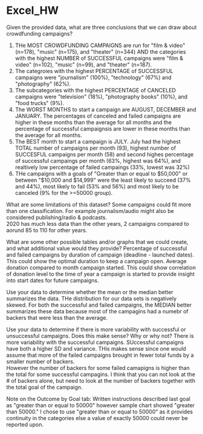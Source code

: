 # Excel_HW
Given the provided data, what are three conclusions that we can draw about crowdfunding campaigns?
1. THe MOST CROWDFUNDING CAMPAIGNS are run for "film & video" (n=178), "music" (n=175), and "theater" (n=344) AND the categories with the highest NUMBER of SUCCESSFUL campaigns were "film & video" (n=102), "music" (n=99), and "theater" (n=187).
2. The categroies with the highest PERCENTAGE of SUCCESSFUL campaigns were "journalism" (100%), "technology" (67%) and "photography" (62%).
3. The subcategories with the highest PERCENTAGE of CANCELED campaigns were "television" (18%), "photography books" (10%), and "food trucks" (9%).
4. The WORST MONTHS to start a campaign are AUGUST, DECEMBER and JANUARY.  The percentages of canceled and failed campaigns are higher in these months than the average for all months and the percentage of successful campaignsis are lower in these months than the average for all months.
5. The BEST month to start a campaign is JULY.  July had the highest TOTAL number of campaigns per month (93), highest number of SUCCESFUL campaigns per month (58) and second highes percentage of successful campaings per month (63%, highest was 64%), and realtively low percentage of failed campaings (33%, lowest was 32%)
6. THe campaigns with a goals of "Greater than or equal to $50,000" or between "$10,000 and $14,999" were the least likely to succeed (37% and 44%), most likely to fail (53% and 56%) and most likely to be canceled (9% for the >=50000 group).


What are some limitations of this dataset?
Some campaigns could fit more than one classification.  For example journalism/audio might also be considered publishing/radio & podcasts.  
2020 has much less data than the other years, 2 campaigns compared to aorund 85 to 110 for other years.


What are some other possible tables and/or graphs that we could create, and what additional value would they provide?
Percentage of successful and failed campaigns by duration of campaign (deadline - launched dates).  This could show the optimal duration to keep a campaign open.
Average donation compared to month campaign started.  This could show correlation of donation level to the time of year a campaign is started to provide insight into start dates for future campaigns.


Use your data to determine whether the mean or the median better summarizes the data.
THe distribution for our data sets is negatively skewed.  For both the successful and failed campaigns, the MEDIAN better summarizes these data because most of the campagins had a numebr of backers that were less than the average.


Use your data to determine if there is more variability with successful or unsuccessful campaigns. Does this make sense? Why or why not?
There is more variability with the successful campaigns.  SUccessful campaigns have both a higher SD and variance.
THis makes sense since one would assume that more of the failed campaigns brought in fewer total funds by a smaller number of backers.  
However the number of backers for some failed camapigns is higher than the total for some successful campagins.  I think that you can not look at the # of backers alone, but need to look at the number of backers together with the total goal of the campaign.



Note on the Outcome by Goal tab:  Written instructions described last goal as "greater than or equal to 50000" however sample chart showed "greater than 50000."  I chose to use "greater than or equal to 50000" as it provides continuity in the categories else a value of exactly 50000 could never be reported upon.
